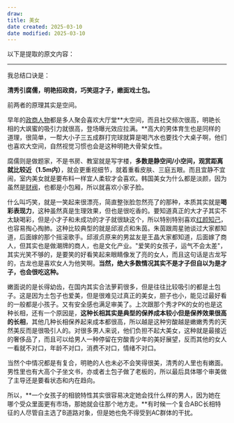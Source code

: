 ```yaml
---
draw:
title: 美女
date created: 2025-03-10
date modified: 2025-03-10
---
```


以下是提取的原文内容：

---

我总结口诀是：

**清秀引腐儒，明艳招政商，巧笑逗才子，嫩面戏土包。**

前两者的原理其实是空间。

早年的[政商人物](https://zhida.zhihu.com/search?content_id=716905719&content_type=Answer&match_order=1&q=%E6%94%BF%E5%95%86%E4%BA%BA%E7%89%A9&zhida_source=entity)都是多人聚会喜欢大厅堂**大空间，而且社交频次很高，明艳长相的大飒蜜的吸引力就很高，登场曝光效应拉满。**高大的男体育生也是同样的道理，很简单，一帮大小子三五成群打完球就算是喝汽水也要找个大桌子啊，他们也喜欢大空间，自然视觉习惯也会是这种明艳大骨架女性。

腐儒则是做题家，不是书房、教室就是写字楼，**多数是静空间/小空间，观赏距离就比较近（1.5m内）**，就会更重视细节，就着重看皮肤、三庭五眼。而且宜静不宜闹，室内美女就是要布料一样宜人柔软才会喜欢。韩国美女为什么都是淡颜，因为虽然是[财阀](https://zhida.zhihu.com/search?content_id=716905719&content_type=Answer&match_order=1&q=%E8%B4%A2%E9%98%80&zhida_source=entity)，也都是小包厢，所以就喜欢小家子脸。

什么叫巧笑，就是一笑起来很漂亮，简直整张脸忽然亮了的那种，本质其实就是**喝彩表现力**，这种虽然真是生理效果，但也是很吃香的。要知道真正的大才子其实不太缺喝彩，但是小才子和未成功的才子就很缺这个，所以特别特别喜欢[红颜知己](https://zhida.zhihu.com/search?content_id=716905719&content_type=Answer&match_order=1&q=%E7%BA%A2%E9%A2%9C%E7%9F%A5%E5%B7%B1&zhida_source=entity)，也容易掏心掏肺。这种比较典型的就是邱淑贞和朱茵。朱茵跟周星驰谈过大家都知道，后面嫁的那个摇滚歌手。邱淑贞原来的男盆友是王晶大家都知道，后面嫁了商人，但其实也是做潮牌的商人，也是文化产业。"爱笑的女孩子，运气不会太差"，其实光笑不够的，是要笑的好看笑起来眼睛像发了亮的女人，而且这句话是古龙写的，古龙也是喜欢女人为他笑啊。**当然，绝大多数情况其实不是才子但自以为是才子，也会很吃这种。**

嫩面说的是长得幼齿，在国内其实合法萝莉很多，但是往往比较吸引的都是土包子。这是因为土包子也爱美，但是很难见过真正的美女，胆子也小，能见过最好看的一般都是小孩子。又有安全感也满足审美了。上次跟那个秀才PK的女的也是这种长相，还有一个原因是，**这种长相其实是典型的保养成本较小但是保养效果很高的长相**，其他几种长相保养起来成本都很高，所以越是这种穷酸越是嫩嫩秀秀的天然美反而是很吸引人的。对很多男人来说，他们负担不起大美女，这种就是最接近的奢侈品了，而且可以给男人一种停留在穷酸青少年的美好展望，反而其他的女人一看就不对口，年龄不对口，消费不对口，情绪不对口。

当然个中情况都是有复合，明艳的人也未必不会笑得很美，清秀的人里也有嫩面。男性里也有大高个子坐文书，亦或者土包子做了老板的，所以最后具体哪个审美做了主导还是要看状态和内在趋向。

所以，**一个女孩子的相貌特性其实很容易决定她会找什么样的男人，因为她在哪个受众里面更有市场，那她就会往那个地方走。**有时候一个复合ABC长相特征的人尽管自主选了B道路对象，但是她也免不得受到AC群体的干扰。
